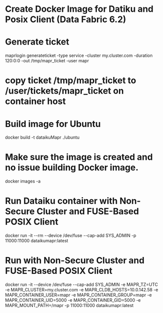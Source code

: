 
# Create Docker Image for Datiku and Posix Client (Data Fabric 6.2)

# Generate ticket
maprlogin generateticket -type service -cluster my.cluster.com -duration 120:0:0 -out /tmp/mapr_ticket -user mapr

# copy ticket /tmp/mapr_ticket to /user/tickets/mapr_ticket  on container host


# Build image for Ubuntu
docker build -t dataikuMapr ./ubuntu


# Make sure the image is created and no issue building Docker image.
docker images -a

# Run Dataiku container with Non-Secure Cluster and FUSE-Based POSIX Client
docker run -it --rm --device /dev/fuse --cap-add SYS_ADMIN -p 11000:11000  dataikumapr:latest


# Run with Non-Secure Cluster and FUSE-Based POSIX Client
docker run -it --device /dev/fuse --cap-add SYS_ADMIN -e MAPR_TZ=UTC -e MAPR_CLUSTER=my.cluster.com -e MAPR_CLDB_HOSTS=10.0.142.58 -e MAPR_CONTAINER_USER=mapr -e MAPR_CONTAINER_GROUP=mapr -e MAPR_CONTAINER_UID=5000 -e MAPR_CONTAINER_GID=5000 -e MAPR_MOUNT_PATH=/mapr -p 11000:11000 dataikumapr:latest



